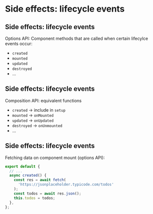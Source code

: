 # Side effects: lifecycle events

## Side effects: lifecycle events

Options API: Component methods that are called when certain lifecylce events occur:

- `created`
- `mounted`
- `updated`
- `destroyed`
- ...

## Side effects: lifecycle events

Composition API: equivalent functions

- `created` → include in `setup`
- `mounted` → `onMounted`
- `updated` → `onUpdated`
- `destroyed` → `onUnmounted`
- ...

## Side effects: lifecycle events

Fetching data on component mount (options API):

```js
export default {
  // ...
  async created() {
    const res = await fetch(
      'https://jsonplaceholder.typicode.com/todos'
    );
    const todos = await res.json();
    this.todos = todos;
  },
};
```
